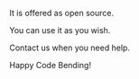 It is offered as open source. 

You can use it as you wish. 

Contact us when you need help.

Happy Code Bending!   
